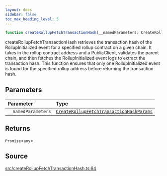 ```yaml
---
layout: docs
sidebar: false
toc_max_heading_level: 5
---
```


```ts
function createRollupFetchTransactionHash(__namedParameters: CreateRollupFetchTransactionHashParams): Promise<any>
```

createRollupFetchTransactionHash retrieves the transaction hash of the
RollupInitialized event for a specified rollup contract on a given chain. It
takes in the rollup contract address and a PublicClient, validates the parent
chain, and then fetches the RollupInitialized event logs to extract the
transaction hash. This function ensures that only one RollupInitialized event
is found for the specified rollup address before returning the transaction
hash.

## Parameters

| Parameter | Type |
| :------ | :------ |
| `__namedParameters` | [`CreateRollupFetchTransactionHashParams`](../type-aliases/CreateRollupFetchTransactionHashParams.md) |

## Returns

`Promise`\<`any`\>

## Source

[src/createRollupFetchTransactionHash.ts:64](https://github.com/OffchainLabs/arbitrum-orbit-sdk/blob/9d5595a042e42f7d6b9af10a84816c98ea30f330/src/createRollupFetchTransactionHash.ts#L64)
